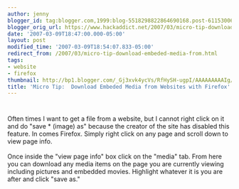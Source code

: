 ```yaml
---
author: jenny
blogger_id: tag:blogger.com,1999:blog-5518298822864690168.post-6115300628516989855
blogger_orig_url: https://www.hackaddict.net/2007/03/micro-tip-download-embeded-media-from.html
date: '2007-03-09T18:47:00.000-05:00'
layout: post
modified_time: '2007-03-09T18:54:07.833-05:00'
redirect_from: /2007/03/micro-tip-download-embeded-media-from.html
tags:
- website
- firefox
thumbnail: http://bp1.blogger.com/_Gj3xvk4ycVs/RfHySH-ugpI/AAAAAAAAAIg/IglP1rhrweE/s72-c/ishot-2.jpg
title: 'Micro Tip:  Download Embeded Media from Websites with Firefox'
---
```


<a onblur="try {parent.deselectBloggerImageGracefully();} catch(e) {}" href="http://bp1.blogger.com/_Gj3xvk4ycVs/RfHySH-ugpI/AAAAAAAAAIg/IglP1rhrweE/s1600-h/ishot-2.jpg"><img style="margin: 0px auto 10px; display: block; text-align: center; cursor: pointer;" src="http://bp1.blogger.com/_Gj3xvk4ycVs/RfHySH-ugpI/AAAAAAAAAIg/IglP1rhrweE/s400/ishot-2.jpg" alt="" id="BLOGGER_PHOTO_ID_5040075851198005906" border="0" /></a><br />Often times I want to get a file from a website, but I cannot right click on it and do "save * (image) as" because the creator of the site has disabled this feature.  In comes Firefox.  Simply right click on any page and scroll down to view page info.<br /><br />Once inside the "view page info" box click on the "media" tab.  From here you can download any media items on the page you are currently viewing including pictures and embedded movies.  Highlight whatever it is you are after and click "save as."<br /><br /><a onblur="try {parent.deselectBloggerImageGracefully();} catch(e) {}" href="http://bp3.blogger.com/_Gj3xvk4ycVs/RfHzen-ugqI/AAAAAAAAAIo/i4q7JQTwwtQ/s1600-h/ishot-3.jpg"><img style="margin: 0px auto 10px; display: block; text-align: center; cursor: pointer;" src="http://bp3.blogger.com/_Gj3xvk4ycVs/RfHzen-ugqI/AAAAAAAAAIo/i4q7JQTwwtQ/s400/ishot-3.jpg" alt="" id="BLOGGER_PHOTO_ID_5040077165457998498" border="0" /></a>